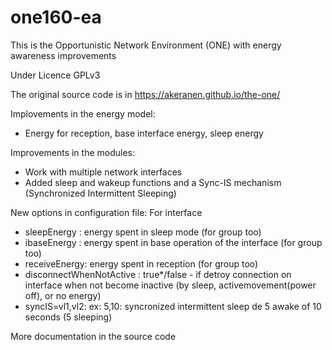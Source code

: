 # one160-ea
This is the Opportunistic Network Environment (ONE) with energy awareness improvements

Under Licence GPLv3

The original source code is in https://akeranen.github.io/the-one/

Implovements in the energy model:
- Energy for reception, base interface energy, sleep energy

Improvements in the modules:
- Work with multiple network interfaces
- Added sleep and wakeup functions and a Sync-IS mechanism (Synchronized Intermittent Sleeping)

New options in configuration file:
For interface
- sleepEnergy : energy spent in sleep mode (for group too)
- ibaseEnergy : energy spent in base operation of the interface (for group too)
- receiveEnergy: energy spent in reception (for group too)
- disconnectWhenNotActive : true*/false - if detroy connection on interface when not become inactive (by sleep, activemovement(power off), or no energy)
- syncIS=vl1,vl2: ex: 5,10: syncronized intermittent sleep de 5 awake of 10 seconds (5 sleeping)

More documentation in the source code


